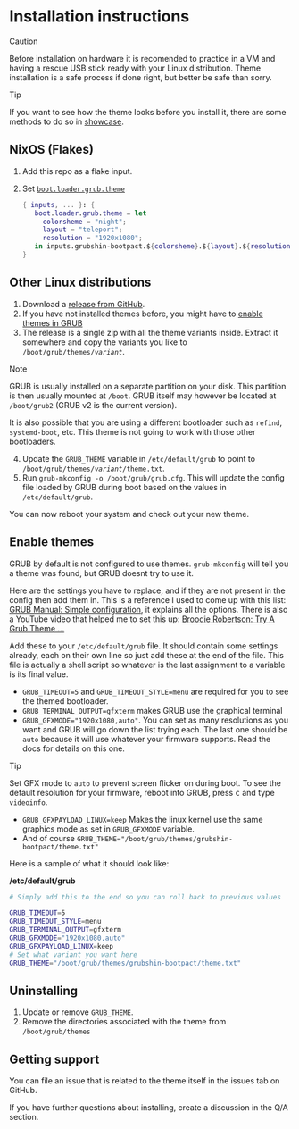# Installation instructions

> [!CAUTION]
> Before installation on hardware it is recomended to practice in a VM and having a rescue USB stick ready with your
> Linux distribution. Theme installation is a safe process if done right, but better be safe than sorry.

> [!TIP]
> If you want to see how the theme looks before you install it, there are some methods to do so in
> [showcase](SHOWCASE.md#previewing-the-themes).

## NixOS (Flakes)

1. Add this repo as a flake input.
2. Set [`boot.loader.grub.theme`](https://search.nixos.org/options?channel=24.11&show=boot.loader.grub.theme&from=0&size=50&sort=relevance&type=packages&query=boot.loader.grub+theme) 

   ```nix
   { inputs, ... }: {
      boot.loader.grub.theme = let
        colorsheme = "night";
        layout = "teleport";
        resolution = "1920x1080";
      in inputs.grubshin-bootpact.${colorsheme}.${layout}.${resolution};
   }
   ```

## Other Linux distributions

1. Download a [release from GitHub](https://github.com/max-ishere/grubshin-bootpact/releases/latest).
2. If you have not installed themes before, you might have to [enable themes in GRUB](#enable-themes)
3. The release is a single zip with all the theme variants inside. Extract it somewhere and copy the variants you like
   to `/boot/grub/themes/`*`variant`*.

> [!NOTE]
> GRUB is usually installed on a separate partition on your disk. This partition is then usually mounted at `/boot`.
> GRUB itself may however be located at `/boot/grub2` (GRUB v2 is the current version).
>
> It is also possible that you are using a different bootloader such as `refind`, `systemd-boot`, etc. This theme is
> not going to work with those other bootloaders.

4. Update the `GRUB_THEME` variable in `/etc/default/grub` to point to `/boot/grub/themes/`*`variant`*`/theme.txt`.
5. Run `grub-mkconfig -o /boot/grub/grub.cfg`. This will update the config file loaded by GRUB during boot based on the
   values in `/etc/default/grub`.

You can now reboot your system and check out your new theme.

## Enable themes

GRUB by default is not configured to use themes. `grub-mkconfig` will tell you a theme was found, but GRUB doesnt try to
use it.

Here are the settings you have to replace, and if they are not present in the config then add them in. This is a
reference I used to come up with this list:
[GRUB Manual: Simple configuration](https://www.gnu.org/software/grub/manual/grub/grub.html#Simple-configuration),
it explains all the options. There is also a YouTube video that helped me to set this up:
[Broodie Robertson: Try A Grub Theme ...](https://youtu.be/smkzKmrtza4)

Add these to your `/etc/default/grub` file. It should contain some settings already, each on their own line so just add
these at the end of the file. This file is actually a shell script so whatever is the last assignment to a variable is
its final value.

- `GRUB_TIMEOUT=5` and `GRUB_TIMEOUT_STYLE=menu` are required for you to see the themed bootloader.
- `GRUB_TERMINAL_OUTPUT=gfxterm` makes GRUB use the graphical terminal
- `GRUB_GFXMODE="1920x1080,auto"`. You can set as many resolutions as you want and GRUB will go down the list trying
  each. The last one should be `auto` because it will use whatever your firmware supports. Read the docs for details on
  this one.
  
> [!TIP]
> Set GFX mode to `auto` to prevent screen flicker on during boot. To see the default resolution for your firmware,
> reboot into GRUB, press <kbd>c</kbd> and type `videoinfo`.

- `GRUB_GFXPAYLOAD_LINUX=keep` Makes the linux kernel use the same graphics mode as set in `GRUB_GFXMODE` variable.
- And of course `GRUB_THEME="/boot/grub/themes/grubshin-bootpact/theme.txt"`

Here is a sample of what it should look like:

**/etc/default/grub**

```sh
# Simply add this to the end so you can roll back to previous values

GRUB_TIMEOUT=5
GRUB_TIMEOUT_STYLE=menu
GRUB_TERMINAL_OUTPUT=gfxterm
GRUB_GFXMODE="1920x1080,auto"
GRUB_GFXPAYLOAD_LINUX=keep
# Set what variant you want here
GRUB_THEME="/boot/grub/themes/grubshin-bootpact/theme.txt"
```

## Uninstalling

1. Update or remove `GRUB_THEME`.
2. Remove the directories associated with the theme from `/boot/grub/themes`

## Getting support

You can file an issue that is related to the theme itself in the issues tab on GitHub.

If you have further questions about installing, create a discussion in the Q/A section.